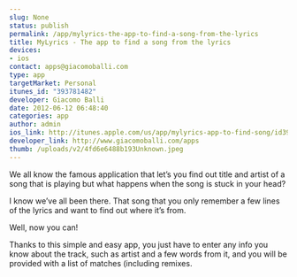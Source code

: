 ```yaml
--- 
slug: None
status: publish
permalink: /app/mylyrics-the-app-to-find-a-song-from-the-lyrics
title: MyLyrics - The app to find a song from the lyrics
devices: 
- ios
contact: apps@giacomoballi.com
type: app
targetMarket: Personal
itunes_id: "393781482"
developer: Giacomo Balli
date: 2012-06-12 06:48:40
categories: app
author: admin
ios_link: http://itunes.apple.com/us/app/mylyrics-app-to-find-song/id393781482?ls=1%26mt=8
developer_link: http://www.giacomoballi.com/apps
thumb: /uploads/v2/4fd6e6488b193Unknown.jpeg
---
```



We all know the famous application that let’s you find out title and artist of a song that is playing but what happens when the song is stuck in your head?  

I know we’ve all been there. That song that you only remember a few lines of the lyrics and want to find out where it’s from.  

Well, now you can!  

Thanks to this simple and easy app, you just have to enter any info you know about the track, such as artist and a few words from it, and you will be provided with a list of matches (including remixes.
